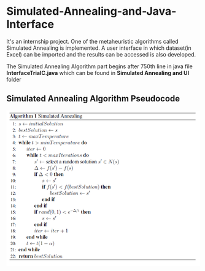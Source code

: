 # Simulated-Annealing-and-Java-Interface
It's an internship project. One of the metaheuristic algorithms called Simulated Annealing is implemented. A user interface in which dataset(in Excel) can be imported and the results can be  accessed is also developed.

The Simulated Annealing Algorithm part begins after 750th line in java file **InterfaceTrialC.java** which can be found in **Simulated Annealing and UI** folder

## Simulated Annealing Algorithm Pseudocode
<p align="center">
  <img src='images/sa.PNG'/>
</p>


